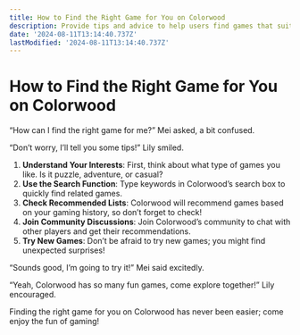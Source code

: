 ```yaml
---
title: How to Find the Right Game for You on Colorwood
description: Provide tips and advice to help users find games that suit their interests and preferences on Colorwood.
date: '2024-08-11T13:14:40.737Z'
lastModified: '2024-08-11T13:14:40.737Z'
---
```


# How to Find the Right Game for You on Colorwood

“How can I find the right game for me?” Mei asked, a bit confused.

“Don’t worry, I’ll tell you some tips!” Lily smiled.

1. **Understand Your Interests**: First, think about what type of games you like. Is it puzzle, adventure, or casual?
2. **Use the Search Function**: Type keywords in Colorwood’s search box to quickly find related games.
3. **Check Recommended Lists**: Colorwood will recommend games based on your gaming history, so don’t forget to check!
4. **Join Community Discussions**: Join Colorwood’s community to chat with other players and get their recommendations.
5. **Try New Games**: Don’t be afraid to try new games; you might find unexpected surprises!

“Sounds good, I’m going to try it!” Mei said excitedly.

“Yeah, Colorwood has so many fun games, come explore together!” Lily encouraged.

Finding the right game for you on Colorwood has never been easier; come enjoy the fun of gaming! 
